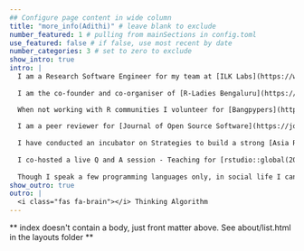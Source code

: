 ```yaml
---
## Configure page content in wide column
title: "more_info(Adithi)" # leave blank to exclude
number_featured: 1 # pulling from mainSections in config.toml
use_featured: false # if false, use most recent by date
number_categories: 3 # set to zero to exclude
show_intro: true
intro: |
  I am a Research Software Engineer for my team at [ILK Labs](https://www.ilklabs.com/). My work involves building machine learning models, analysing data to solve environmental issues. I have become a data enthusiast lately. Since I have heavily benefited from the community my other focus areas are community outreach and open science. 
  
  I am the co-founder and co-organiser of [R-Ladies Bengaluru](https://twitter.com/RLadiesBLR), facilitator of Asian Cohort of [R4DS book club](https://twitter.com/R4DScommunity). I was a part of the Global organising team for Sponsorship, Program and Content and Code of Conduct Response team for the [useR! 2021](https://user2021.r-project.org/about/global-team/).    

  When not working with R communities I volunteer for [Bangpypers](https://bangalore.pythonindia.org/) (Bangalore Python users' group). 
  
  I am a peer reviewer for [Journal of Open Source Software](https://joss.theoj.org/papers/reviewed_by/@adithirgis) and [rOpenSci](https://github.com/ropensci/software-review/issues/418#issuecomment-995521139).
  
  I have conducted an incubator on Strategies to build a strong [Asia R community at useR! 2021](https://twitter.com/janani137/status/1412621919392874499), [Janani Ravi](https://jravilab.github.io/) and I are working towards it, please contact us at [adithiru095@gmail.com]() to join or know more. 
  
  I co-hosted a live Q and A session - Teaching for [rstudio::global(2021)](https://www.rstudio.com/resources/rstudioglobal-2021/?category_ids=1753-teaching) and was the chair for Keynote at [useR! 2021](https://user2021.r-project.org/join/).
  
  Though I speak a few programming languages only, in social life I can speak English, Hindi, Kannada, Tulu, Tamil, Telugu and I can understand Marathi.
show_outro: true
outro: |
  <i class="fas fa-brain"></i> Thinking Algorithm 
---
```


** index doesn't contain a body, just front matter above.
See about/list.html in the layouts folder **